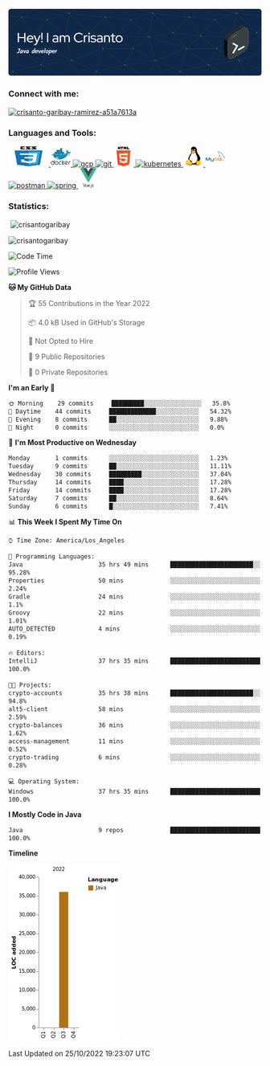 ![Header](./assets/github-header-image.png)

<h3 align="left">Connect with me:</h3>
<p align="left">
<a href="https://linkedin.com/in/crisanto-garibay-ramirez-a51a7613a" target="blank"><img align="center" src="https://raw.githubusercontent.com/rahuldkjain/github-profile-readme-generator/master/src/images/icons/Social/linked-in-alt.svg" alt="crisanto-garibay-ramirez-a51a7613a" height="30" width="40" /></a>
</p>

<h3 align="left">Languages and Tools:</h3>
<p align="left"> <a href="https://www.w3schools.com/css/" target="_blank" rel="noreferrer"> <img src="https://raw.githubusercontent.com/devicons/devicon/master/icons/css3/css3-original-wordmark.svg" alt="css3" width="80" height="40"/> </a> <a href="https://www.docker.com/" target="_blank" rel="noreferrer"> <img src="https://raw.githubusercontent.com/devicons/devicon/master/icons/docker/docker-original-wordmark.svg" alt="docker" width="40" height="40"/> </a> <a href="https://cloud.google.com" target="_blank" rel="noreferrer"> <img src="https://www.vectorlogo.zone/logos/google_cloud/google_cloud-icon.svg" alt="gcp" width="40" height="40"/> </a> <a href="https://git-scm.com/" target="_blank" rel="noreferrer"> <img src="https://www.vectorlogo.zone/logos/git-scm/git-scm-icon.svg" alt="git" width="40" height="40"/> </a> <a href="https://www.w3.org/html/" target="_blank" rel="noreferrer"> <img src="https://raw.githubusercontent.com/devicons/devicon/master/icons/html5/html5-original-wordmark.svg" alt="html5" width="40" height="40"/> </a> <a href="https://kubernetes.io" target="_blank" rel="noreferrer"> <img src="https://www.vectorlogo.zone/logos/kubernetes/kubernetes-icon.svg" alt="kubernetes" width="40" height="40"/> </a> <a href="https://www.linux.org/" target="_blank" rel="noreferrer"> <img src="https://raw.githubusercontent.com/devicons/devicon/master/icons/linux/linux-original.svg" alt="linux" width="40" height="40"/> </a> <a href="https://www.mysql.com/" target="_blank" rel="noreferrer"> <img src="https://raw.githubusercontent.com/devicons/devicon/master/icons/mysql/mysql-original-wordmark.svg" alt="mysql" width="40" height="40"/> </a> <a href="https://postman.com" target="_blank" rel="noreferrer"> <img src="https://www.vectorlogo.zone/logos/getpostman/getpostman-icon.svg" alt="postman" width="40" height="40"/> </a> <a href="https://spring.io/" target="_blank" rel="noreferrer"> <img src="https://www.vectorlogo.zone/logos/springio/springio-icon.svg" alt="spring" width="40" height="40"/> </a> <a href="https://vuejs.org/" target="_blank" rel="noreferrer"> <img src="https://raw.githubusercontent.com/devicons/devicon/master/icons/vuejs/vuejs-original-wordmark.svg" alt="vuejs" width="40" height="40"/> </a> </p>

<h3 align="left">Statistics:</h3>

<p>&nbsp;<img align="center" src="https://github-readme-stats.vercel.app/api?username=crisantogaribay&show_icons=true&locale=en&theme=dark" alt="crisantogaribay" /></p>

<p><img align="center" src="https://github-readme-streak-stats.herokuapp.com/?user=crisantogaribay&theme=dark" alt="crisantogaribay" /></p>

<!--START_SECTION:waka-->
![Code Time](http://img.shields.io/badge/Code%20Time-290%20hrs%2051%20mins-blue)

![Profile Views](http://img.shields.io/badge/Profile%20Views-2-blue)

**🐱 My GitHub Data** 

> 🏆 55 Contributions in the Year 2022
 > 
> 📦 4.0 kB Used in GitHub's Storage 
 > 
> 🚫 Not Opted to Hire
 > 
> 📜 9 Public Repositories 
 > 
> 🔑 0 Private Repositories  
 > 
**I'm an Early 🐤** 

```text
🌞 Morning    29 commits     █████████░░░░░░░░░░░░░░░░   35.8% 
🌆 Daytime    44 commits     █████████████░░░░░░░░░░░░   54.32% 
🌃 Evening    8 commits      ██░░░░░░░░░░░░░░░░░░░░░░░   9.88% 
🌙 Night      0 commits      ░░░░░░░░░░░░░░░░░░░░░░░░░   0.0%

```
📅 **I'm Most Productive on Wednesday** 

```text
Monday       1 commits      ░░░░░░░░░░░░░░░░░░░░░░░░░   1.23% 
Tuesday      9 commits      ██░░░░░░░░░░░░░░░░░░░░░░░   11.11% 
Wednesday    30 commits     █████████░░░░░░░░░░░░░░░░   37.04% 
Thursday     14 commits     ████░░░░░░░░░░░░░░░░░░░░░   17.28% 
Friday       14 commits     ████░░░░░░░░░░░░░░░░░░░░░   17.28% 
Saturday     7 commits      ██░░░░░░░░░░░░░░░░░░░░░░░   8.64% 
Sunday       6 commits      █░░░░░░░░░░░░░░░░░░░░░░░░   7.41%

```


📊 **This Week I Spent My Time On** 

```text
⌚︎ Time Zone: America/Los_Angeles

💬 Programming Languages: 
Java                     35 hrs 49 mins      ███████████████████████░░   95.28% 
Properties               50 mins             ░░░░░░░░░░░░░░░░░░░░░░░░░   2.24% 
Gradle                   24 mins             ░░░░░░░░░░░░░░░░░░░░░░░░░   1.1% 
Groovy                   22 mins             ░░░░░░░░░░░░░░░░░░░░░░░░░   1.01% 
AUTO_DETECTED            4 mins              ░░░░░░░░░░░░░░░░░░░░░░░░░   0.19%

🔥 Editors: 
IntelliJ                 37 hrs 35 mins      █████████████████████████   100.0%

🐱‍💻 Projects: 
crypto-accounts          35 hrs 38 mins      ███████████████████████░░   94.8% 
alt5-client              58 mins             ░░░░░░░░░░░░░░░░░░░░░░░░░   2.59% 
crypto-balances          36 mins             ░░░░░░░░░░░░░░░░░░░░░░░░░   1.62% 
access-management        11 mins             ░░░░░░░░░░░░░░░░░░░░░░░░░   0.52% 
crypto-trading           6 mins              ░░░░░░░░░░░░░░░░░░░░░░░░░   0.28%

💻 Operating System: 
Windows                  37 hrs 35 mins      █████████████████████████   100.0%

```

**I Mostly Code in Java** 

```text
Java                     9 repos             █████████████████████████   100.0%

```


**Timeline**

![Chart not found](https://raw.githubusercontent.com/CrisantoGaribay/CrisantoGaribay/main/charts/bar_graph.png) 


 Last Updated on 25/10/2022 19:23:07 UTC
<!--END_SECTION:waka-->
